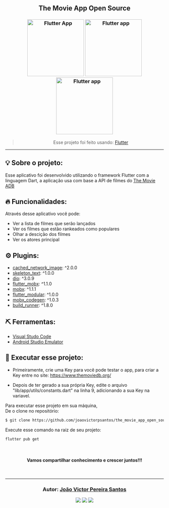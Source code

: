 <h2 align="center">
   The Movie App Open Source
</h2>

<h3 align="center">
  <img alt="Flutter App" 
    src="https://github.com/joaovictorpsantos/the_movie_app_open_source/blob/master/assets/screenshot1.png?raw=true" width="180px"/>
	<img alt="Flutter app" 
    src="https://github.com/joaovictorpsantos/the_movie_app_open_source/blob/master/assets/screenshot2.png?raw=true" width="180px"/>
    <img alt="Flutter app" 
    src="https://github.com/joaovictorpsantos/the_movie_app_open_source/blob/master/assets/screenshot3.png?raw=true" width="180px"/>
</h3>

<blockquote align="center">
  Esse projeto foi feito usando:
    <a href="https://flutter.dev/">
      Flutter
    </a> 
</blockquote>

<hr/>

## 💡 Sobre o projeto:

Esse aplicativo foi desenvolvido utilizando o framework Flutter com a linguagem Dart, a aplicação usa com base a API de filmes do <a href="https://www.themoviedb.org/">The Movie ADB</a>

## 🔥 Funcionalidades:

Através desse aplicativo você pode:

- Ver a lista de filmes que serão lançados
- Ver os filmes que estão rankeados como populares
- Olhar a descição dos filmes
- Ver os atores principal

## ⚙️ Plugins:

- <a href="https://pub.dev/packages/cached_network_image">cached_network_image</a>: ^2.0.0
- <a href="https://pub.dev/packages/skeleton_text">skeleton_text</a>: ^1.0.0
- <a href="https://pub.dev/packages/dio">dio</a>: ^3.0.9
- <a href="https://pub.dev/packages/flutter_mobx">flutter_mobx</a>: ^1.1.0
- <a href="https://pub.dev/packages/mobx">mobx</a>: ^1.1.1
- <a href="https://pub.dev/packages/flutter_modular">flutter_modular</a>: ^1.0.0
- <a href="https://pub.dev/packages/mobx_codegen">mobx_codegen</a>: ^1.0.3
- <a href="https://pub.dev/packages/build_runner">build_runner</a>: ^1.8.0

## ⛏ Ferramentas:

- [Visual Studo Code](https://code.visualstudio.com/download)
- [Android Studio Emulator](https://developer.android.com/studio/run/emulator?hl=pt-br)

## 🏁 Executar esse projeto:

- Primeiramente, crie uma Key para você pode testar o app, para criar a Key entre no site: https://www.themoviedb.org/

- Depois de ter gerado a sua própria Key, edite o arquivo "lib/app/utils/constants.dart" na linha 9, adicionando a sua Key na variavel.

Para executar esse projeto em sua máquina,  
De o clone no repositório:

```bash
$ git clone https://github.com/joaovictorpsantos/the_movie_app_open_source.git
```

Execute esse comando na raiz de seu projeto:

```bash
flutter pub get
```

<br/>

<h4 align="center">
  Vamos compartilhar conhecimento e crescer juntos!!!
</h4>

<br/>

---

<h3 align="center">
Autor: <a alt="João Victor Pereira Santos GitHub" href="https://github.com/joaovictorpsantos">João Victor Pereira Santos</a>
</h3>

<p align="center">

  <a alt="João Victor Pereira Santos Linkedin" href="https://www.linkedin.com/in/joao-victor-pereira-santos//">
    <img src="https://img.shields.io/badge/LinkedIn-Jo%C3%A3o%20Victor%20Pereira%20Santos-blue?logo=linkedin"/></a>
  <a alt="João Victor Pereira Santos GitHub" href="https://github.com/joaovictorpsantos">
  <img src="https://img.shields.io/badge/GitHub-joaovictorpsantos-lightgrey?logo=github"/></a>
 <a alt="João Victor Pereira Santos Twitter" href="https://twitter.com/_joaovictorps">
  <img src="https://img.shields.io/badge/Twitter-__joaovictorps-blue?logo=twitter"/></a>

</p>
